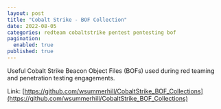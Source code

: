 ```yaml
---
layout: post
title: "Cobalt Strike - BOF Collection"
date: 2022-08-05
categories: redteam cobaltstrike pentest pentesting bof
pagination: 
  enabled: true
published: true
---
```


Useful Cobalt Strike Beacon Object Files (BOFs) used during red teaming and penetration testing engagements.

Link: [https://github.com/wsummerhill/CobaltStrike_BOF_Collections](https://github.com/wsummerhill/CobaltStrike_BOF_Collections)
